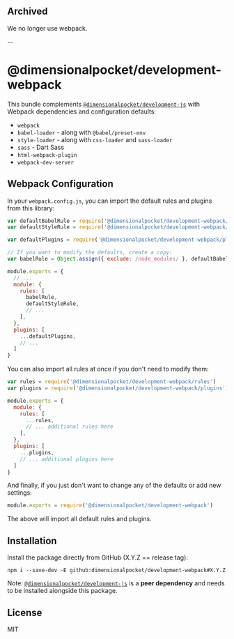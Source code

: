 ## Archived

We no longer use webpack.

--

# @dimensionalpocket/development-webpack

This bundle complements [`@dimensionalpocket/development-js`](https://github.com/dimensionalpocket/development-js) with Webpack dependencies and configuration defaults:

* `webpack`
* `babel-loader` - along with `@babel/preset-env`
* `style-loader` - along with `css-loader` and `sass-loader`
* `sass` - Dart Sass
* `html-webpack-plugin`
* `webpack-dev-server`

## Webpack Configuration

In your `webpack.config.js`, you can import the default rules and plugins from this library:

```javascript
var defaultBabelRule = require('@dimensionalpocket/development-webpack/rules/babel')
var defaultStyleRule = require('@dimensionalpocket/development-webpack/rules/style')

var defaultPlugins = require('@dimensionalpocket/development-webpack/plugins')

// If you want to modify the defaults, create a copy:
var babelRule = Object.assign({ exclude: /node_modules/ }, defaultBabelRule)

module.exports = {
  // ...
  module: {
    rules: [
      babelRule,
      defaultStyleRule,
      // ...
    ],
  },
  plugins: [
    ...defaultPlugins,
    // ...
  ]
}
```

You can also import all rules at once if you don't need to modify them:

```javascript
var rules = require('@dimensionalpocket/development-webpack/rules')
var plugins = require('@dimensionalpocket/development-webpack/plugins')

module.exports = {
  module: {
    rules: [
      ...rules,
      // ... additional rules here
    ],
  },
  plugins: [
    ...plugins,
    // ... additional plugins here
  ]
}
```

And finally, if you just don't want to change any of the defaults or add new settings:

```javascript
module.exports = require('@dimensionalpocket/development-webpack')
```

The above will import all default rules and plugins.

## Installation

Install the package directly from GitHub (X.Y.Z == release tag):

```shell
npm i --save-dev -E github:dimensionalpocket/development-webpack#X.Y.Z
```

Note: [`@dimensionalpocket/development-js`](https://github.com/dimensionalpocket/development-js) is a __peer dependency__ and needs to be installed alongside this package.

## License

MIT

